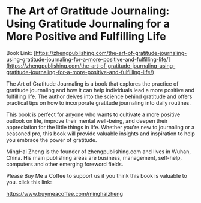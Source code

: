# The Art of Gratitude Journaling: Using Gratitude Journaling for a More Positive and Fulfilling Life

Book Link: [https://zhengpublishing.com/the-art-of-gratitude-journaling-using-gratitude-journaling-for-a-more-positive-and-fulfilling-life/](https://zhengpublishing.com/the-art-of-gratitude-journaling-using-gratitude-journaling-for-a-more-positive-and-fulfilling-life/)

The Art of Gratitude Journaling is a book that explores the practice of gratitude journaling and how it can help individuals lead a more positive and fulfilling life. The author delves into the science behind gratitude and offers practical tips on how to incorporate gratitude journaling into daily routines.

This book is perfect for anyone who wants to cultivate a more positive outlook on life, improve their mental well-being, and deepen their appreciation for the little things in life. Whether you're new to journaling or a seasoned pro, this book will provide valuable insights and inspiration to help you embrace the power of gratitude.

MingHai Zheng is the founder of zhengpublishing.com and lives in Wuhan, China. His main publishing areas are business, management, self-help, computers and other emerging foreword fields.

Please Buy Me a Coffee to support us if you think this book is valuable to you. click this link:

https://www.buymeacoffee.com/minghaizheng

